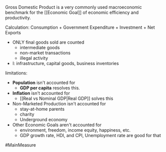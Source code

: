 Gross Domestic Product is a very commonly used macroeconomic benchmark for the [[Economic Goal]] of economic efficiency and productivity. 

Calculation: Consumption + Government Expenditure + Investment + Net Exports
- ONLY final goods sold are counted
	- intermediate goods
	- non-market transactions
	- illegal activity
- I: infrastructure, capital goods, business inventories

limitations:
- **Population** isn't accounted for
	- **GDP per capita** resolves this.
- **Inflation** isn't accounted for
	- [[Real vs Nominal GDP|Real GDP]] solves this
- Non-Marketed Production isn't accounted for
	- stay-at-home parents
	- charity
	- Underground economy
- Other Economic Goals aren't accounted for
	- environment, freedom, income equity, happiness, etc.
	- GDP growth rate, HDI, and CPI, Unemployment rate are good for that

 #MainMeasure
 